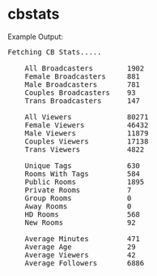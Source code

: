 # cbstats

Example Output:
<pre>
Fetching CB Stats.....

	All Broadcasters        1902
	Female Broadcasters     881
	Male Broadcasters       781
	Couples Broadcasters    93
	Trans Broadcasters      147

	All Viewers             80271
	Female Viewers          46432
	Male Viewers            11879
	Couples Viewers         17138
	Trans Viewers           4822

	Unique Tags             630
	Rooms With Tags         584
	Public Rooms            1895
	Private Rooms           7
	Group Rooms             0
	Away Rooms              0
	HD Rooms                568
	New Rooms               92

	Average Minutes         471
	Average Age             29
	Average Viewers         42
	Average Followers       6886

</pre>
